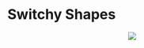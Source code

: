 # Switchy Shapes
<p align="center">
  <img src="https://p.bigstockphoto.com/GeFvQkBbSLaMdpKXF1Zv_bigstock-Aerial-View-Of-Blue-Lakes-And--227291596.jpg"/>
</p>

